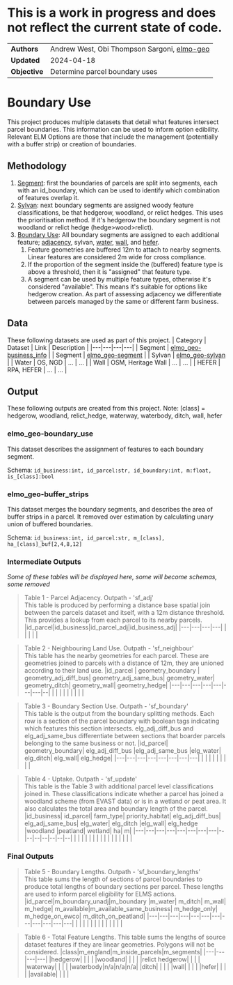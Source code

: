 # This is a work in progress and does not reflect the current state of code.
|   |   |
|---|---|
| **Authors** | Andrew West, Obi Thompson Sargoni, [elmo-geo](https://github.com/Defra-Data-Science-Centre-of-Excellence/elmo-geo) |
| **Updated** | 2024-04-18 |
| **Objective** | Determine parcel boundary uses |

# Boundary Use
This project produces multiple datasets that detail what features intersect parcel boundaries. This information can be used to inform option edibility. Relevant ELM Options are those that include the management (potentially with a buffer strip) or creation of boundaries.

## Methodology
1. [Segment](../segment.py): first the boundaries of parcels are split into segments, each with an id_boundary, which can be used to identify which combination of features overlap it.
2. [Sylvan](../sylvan/readme.md): next boundary segments are assigned woody feature classifications, be that hedgerow, woodland, or relict hedges.  This uses the prioritisation method.  If it's hedgerow the boundary segment is not woodland or relict hedge (hedge>wood>relict).
3. [Boundary Use](boundary_use.py): All boundary segments are assigned to each additional feature; [adjacency](adjacency.py), sylvan, [water](water.py), [wall](wall.py), and [hefer](hefer.py).
    1. Feature geometries are buffered 12m to attach to nearby segments.  Linear features are considered 2m wide for cross compliance.
    2. If the proportion of the segment inside the (buffered) feature type is above a threshold, then it is "assigned" that feature type.
    3. A segment can be used by multiple feature types, otherwise it's considered "available".  This means it's suitable for options like hedgerow creation. As part of assessing adjacency we differentiate between parcels managed by the same or different farm business.

## Data
These following datasets are used as part of this project.
| Category | Dataset | Link | Description |
|---|---|---|---|
| Segment | [elmo_geo-business_info](../business_info.py) |
| Segment | [elmo_geo-segment](../segment.py) |
| Sylvan | [elmo_geo-sylvan](../sylvan/readme.md) |
| Water | OS, NGD | ... | ... |
| Wall | OSM, Heritage Wall | ... | ... |
| HEFER | RPA, HEFER | ... | ... |

## Output
These following outputs are created from this project.
Note: [class] = hedgerow, woodland, relict_hedge, waterway, waterbody, ditch, wall, hefer

### elmo_geo-boundary_use  
This dataset describes the assignment of features to each boundary segment.

Schema: `id_business:int, id_parcel:str, id_boundary:int, m:float, is_[class]:bool`

### elmo_geo-buffer_strips
This dataset merges the boundary segments, and describes the area of buffer strips in a parcel.  It removed over estimation  by calculating unary union of buffered boundaries.

Schema: `id_business:int, id_parcel:str, m_[class], ha_[class]_buf[2,4,8,12]`

### Intermediate Outputs
_Some of these tables will be displayed here, some will become schemas, some removed_

> Table 1 - Parcel Adjacency. Outpath - 'sf_adj'  
> This table is produced by performing a distance base spatial join between the parcels dataset and itself, with a 12m distance threshold. This provides a lookup from each parcel to its nearby parcels.
> |id_parcel|id_business|id_parcel_adj|id_business_adj|
> |---|---|---|---|
> |   |   |   |   |

> Table 2 - Neighbouring Land Use. Outpath - 'sf_neighbour'  
> This table has the nearby geometries for each parcel.  These are geometries joined to parcels with a distance of 12m, they are unioned according to their land use.
> |id_parcel |    geometry_boundary | geometry_adj_diff_bus|  geometry_adj_same_bus|  geometry_water| geometry_ditch| geometry_wall|  geometry_hedge|
> |---|---|---|---|---|---|---|--|
> |   |   |   |   |   |   |   |  |

> Table 3 - Boundary Section Use. Outpath - 'sf_boundary'  
> This table is the output from the boundary splitting methods. Each row is a section of the parcel boundary with boolean tags indicating which features this section intersects. elg_adj_diff_bus and elg_adj_same_bus differentiate between sections that boarder parcels belonging to the same business or not.
> |id_parcel| geometry_boundary|  elg_adj_diff_bus    |elg_adj_same_bus   |elg_water| elg_ditch|  elg_wall|   elg_hedge|
> |---|---|---|---|---|---|---|---|
> |   |   |   |   |   |   |   |   |

> Table 4 - Uptake. Outpath - 'sf_update'  
> This table is the Table 3 with additional parcel level classifications joined in. These classifications indicate whether a parcel has joined a woodland scheme (from EVAST data) or is in a wetland or peat area. It also calculates the total area and boundary length of the parcel.
> |id_business|   id_parcel|  farm_type|  priority_habitat|   elg_adj_diff_bus|   elg_adj_same_bus|   elg_water|  elg_ditch   |elg_wall|  elg_hedge   |woodland   |peatland|  wetland|    ha| m|
> |---|---|---|---|---|---|---|---|--|--|--|--|--|--|--|
> |   |   |   |   |   |   |   |   |  |  |  |  |  |  |  |


### Final Outputs

> Table 5 - Boundary Lengths. Outpath - 'sf_boundary_lengths'  
> This table sums the length of sections of parcel boundaries to produce total lengths of boundary sections per parcel. These lengths are used to inform parcel eligibility for ELMS actions.
> |id_parcel|m_boundary_unadj|m_boundary |m_water|   m_ditch|    m_wall| m_hedge|    m_available|m_available_same_business|  m_hedge_only|   m_hedge_on_ewco|    m_ditch_on_peatland|
> |---|---|---|---|---|---|---|---|---|---|---|---|
> |   |   |   |   |   |   |   |   |   |   |   |   |

> Table 6 - Total Feature Lengths.
> This table sums the lengths of source dataset features if they are linear geometries.  Polygons will not be considered.
> |class|m_england|m_inside_parcels|m_segments|
> |---|---|---|---|
> |hedgerow|   |   |   |
> |woodland|   |   |   |
> |relict hedgerow|   |   |   |
> |waterway|   |   |   |
> |waterbody|n/a|n/a|n/a|
> |ditch|   |   |   |
> |wall|   |   |   |
> |hefer|   |   |   |
> |available|   |   |   |



[references]: .
[townsend_water_buffer]: https://townsendcharteredsurveyors.co.uk/sustainable-farming-incentive-pilot-starting-2021-water-body-buffering-standard/
[hedgelink]: https://hedgelink.org.uk/
[Countryside Survey pt1]: https://www.ceh.ac.uk/sites/default/files/Countryside%20Survey%202007%20UK%20Headline%20Messages_Part1.pdf
[Countryside Survey pt2]: https://www.ceh.ac.uk/sites/default/files/Countryside%20Survey%202007%20UK%20Headline%20Messages_Part2.pdf
[Environmental Improvement Plan pg44-4]: https://assets.publishing.service.gov.uk/government/uploads/system/uploads/attachment_data/file/1133967/environmental-improvement-plan-2023.pdf

<!--
# TODO
- Add adjacency
- Consider splitting up the boundary for each land use
- Consider recording if the boundary is adjacent to another (and such land use will be shared)
- Woodland Uptake, EVAST
- Priority Habitats, linked to parcels by 'process_dataset' notebook
- Peatland, linked to parcels by 'process_dataset' notebook
- Wetland, linked to parcels by 'process_dataset' notebook
- Urban

# Segment Data
| Category | Dataset | Link | Description |
|---|---|---|---|
| Boundary | RPA, Reference Parcels | ... | ... |
| Boundary | RPA, Land Cover | ... | ... |

# Sylvan Data
| Category | Dataset | Link | Description |
|---|---|---|---|
| Hedgerow | RPA, EFA Control Layer (Hedges) | ... | ... |
| Hedgerow | OSM, Hedgerows | ... | ... |
| Hedgerow, Woodland | EA, LiDAR VOM | ... | ... |
| Hedgerow, Woodland | FR, Trees Outside Woodland | ... | trees canopy and crown, linear/group/single | 
| Waterbody, Woodland | OS, NGD | ... | [https://osdatahub.os.uk/downloads/packages/2010]()

# OSM Tags
[tag finder](https://tagfinder.osm.ch/)
Hedgerows = barrier:[hedge,hedge_bank],landcover:hedge
Water = water:true,waterway:true
Wall = wall:dry_stone

# Tips
Use `ST_ReducePrecision(g, 0.001)` (1mm grid) - [gis#50399](https://gis.stackexchange.com/q/50399)  
Use `ST_Buffer(ST_Buffer(g, 0.001), buf)` (1mm pre-buffer) - [jts#876](https://github.com/locationtech/jts/issues/876)  

# Status
✔️⚙️❌
-->
